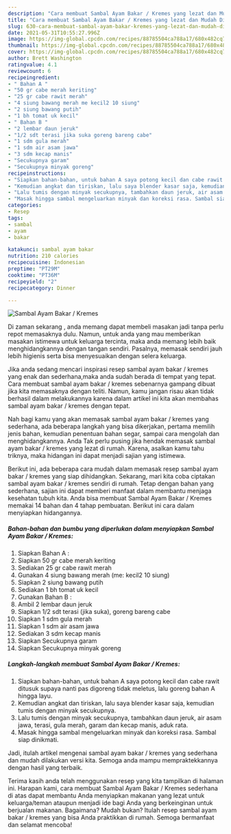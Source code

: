 ```yaml
---
description: "Cara membuat Sambal Ayam Bakar / Kremes yang lezat dan Mudah Dibuat"
title: "Cara membuat Sambal Ayam Bakar / Kremes yang lezat dan Mudah Dibuat"
slug: 630-cara-membuat-sambal-ayam-bakar-kremes-yang-lezat-dan-mudah-dibuat
date: 2021-05-31T10:55:27.996Z
image: https://img-global.cpcdn.com/recipes/88785504ca788a17/680x482cq70/sambal-ayam-bakar-kremes-foto-resep-utama.jpg
thumbnail: https://img-global.cpcdn.com/recipes/88785504ca788a17/680x482cq70/sambal-ayam-bakar-kremes-foto-resep-utama.jpg
cover: https://img-global.cpcdn.com/recipes/88785504ca788a17/680x482cq70/sambal-ayam-bakar-kremes-foto-resep-utama.jpg
author: Brett Washington
ratingvalue: 4.1
reviewcount: 6
recipeingredient:
- " Bahan A "
- "50 gr cabe merah keriting"
- "25 gr cabe rawit merah"
- "4 siung bawang merah me kecil2 10 siung"
- "2 siung bawang putih"
- "1 bh tomat uk kecil"
- " Bahan B "
- "2 lembar daun jeruk"
- "1/2 sdt terasi jika suka goreng bareng cabe"
- "1 sdm gula merah"
- "1 sdm air asam jawa"
- "3 sdm kecap manis"
- "Secukupnya garam"
- "Secukupnya minyak goreng"
recipeinstructions:
- "Siapkan bahan-bahan, untuk bahan A saya potong kecil dan cabe rawit ditusuk supaya nanti pas digoreng tidak meletus, lalu goreng bahan A hingga layu."
- "Kemudian angkat dan tiriskan, lalu saya blender kasar saja, kemudian tumis dengan minyak secukupnya."
- "Lalu tumis dengan minyak secukupnya, tambahkan daun jeruk, air asam jawa, terasi, gula merah, garam dan kecap manis, aduk rata."
- "Masak hingga sambal mengeluarkan minyak dan koreksi rasa. Sambal siap dinikmati."
categories:
- Resep
tags:
- sambal
- ayam
- bakar

katakunci: sambal ayam bakar 
nutrition: 210 calories
recipecuisine: Indonesian
preptime: "PT29M"
cooktime: "PT36M"
recipeyield: "2"
recipecategory: Dinner

---
```



![Sambal Ayam Bakar / Kremes](https://img-global.cpcdn.com/recipes/88785504ca788a17/680x482cq70/sambal-ayam-bakar-kremes-foto-resep-utama.jpg)

Di zaman  sekarang , anda memang dapat membeli masakan jadi tanpa perlu repot memasaknya dulu. Namun, untuk anda yang mau memberikan masakan istimewa untuk keluarga tercinta, maka anda memang lebih baik menghidangkannya dengan tangan sendiri. Pasalnya, memasak sendiri jauh lebih higienis serta bisa menyesuaikan dengan selera keluarga.

Jika anda sedang mencari inspirasi resep sambal ayam bakar / kremes yang enak dan sederhana,maka anda sudah berada di tempat yang tepat. Cara membuat sambal ayam bakar / kremes  sebenarnya gampang dibuat jika kita memasaknya dengan teliti. Namun, kamu jangan risau akan tidak berhasil dalam melakukannya 
karena dalam artikel ini kita akan membahas sambal ayam bakar / kremes dengan tepat.  



Nah bagi kamu yang akan memasak sambal ayam bakar / kremes yang sederhana, ada beberapa langkah yang bisa dikerjakan, pertama memilih jenis bahan, kemudian penentuan bahan segar, sampai cara mengolah dan menghidangkannya. Anda Tak perlu pusing jika hendak memasak sambal ayam bakar / kremes yang lezat di rumah. Karena, asalkan kamu  tahu triknya, maka hidangan ini dapat menjadi sajian yang istimewa.

Berikut ini, ada beberapa cara mudah dalam memasak resep sambal ayam bakar / kremes yang siap dihidangkan. Sekarang, mari kita coba ciptakan sambal ayam bakar / kremes sendiri di rumah. Tetap dengan bahan yang sederhana, sajian ini dapat memberi manfaat dalam membantu menjaga kesehatan tubuh kita. Anda bisa membuat Sambal Ayam Bakar / Kremes memakai 14 bahan dan 4 tahap pembuatan. Berikut ini cara dalam menyiapkan hidangannya.

<!--inarticleads1-->

##### Bahan-bahan dan bumbu yang diperlukan dalam menyiapkan Sambal Ayam Bakar / Kremes:

1. Siapkan  Bahan A :
1. Siapkan 50 gr cabe merah keriting
1. Sediakan 25 gr cabe rawit merah
1. Gunakan 4 siung bawang merah (me: kecil2 10 siung)
1. Siapkan 2 siung bawang putih
1. Sediakan 1 bh tomat uk kecil
1. Gunakan  Bahan B :
1. Ambil 2 lembar daun jeruk
1. Siapkan 1/2 sdt terasi (jika suka), goreng bareng cabe
1. Siapkan 1 sdm gula merah
1. Siapkan 1 sdm air asam jawa
1. Sediakan 3 sdm kecap manis
1. Siapkan Secukupnya garam
1. Siapkan Secukupnya minyak goreng




<!--inarticleads2-->

##### Langkah-langkah membuat Sambal Ayam Bakar / Kremes:

1. Siapkan bahan-bahan, untuk bahan A saya potong kecil dan cabe rawit ditusuk supaya nanti pas digoreng tidak meletus, lalu goreng bahan A hingga layu.
1. Kemudian angkat dan tiriskan, lalu saya blender kasar saja, kemudian tumis dengan minyak secukupnya.
1. Lalu tumis dengan minyak secukupnya, tambahkan daun jeruk, air asam jawa, terasi, gula merah, garam dan kecap manis, aduk rata.
1. Masak hingga sambal mengeluarkan minyak dan koreksi rasa. Sambal siap dinikmati.




Jadi, itulah artikel mengenai  sambal ayam bakar / kremes  yang sederhana dan mudah dilakukan versi kita. Semoga anda mampu mempraktekkannya dengan hasil yang terbaik. 

Terima kasih anda telah menggunakan resep yang kita tampilkan di halaman ini. Harapan kami, cara membuat  Sambal Ayam Bakar / Kremes sederhana di atas dapat membantu Anda menyiapkan makanan yang lezat untuk keluarga/teman ataupun menjadi ide bagi Anda yang berkeinginan untuk berjualan makanan. Bagaimana? Mudah bukan? Itulah resep sambal ayam bakar / kremes yang bisa Anda praktikkan di rumah. Semoga bermanfaat dan selamat mencoba!

